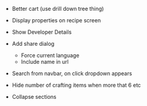 
- Better cart (use drill down tree thing)

- Display properties on recipe screen
- Show Developer Details
- Add share dialog
  - Force current language
  - Include name in url
- Search from navbar, on click dropdown appears
- Hide number of crafting items when more that 6 etc
- Collapse sections